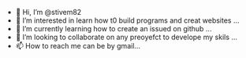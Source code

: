 - 👋 Hi, I’m @stivem82
- 👀 I’m interested in learn how t0 build programs and creat websites ...
- 🌱 I’m currently learning how to create an issued on github ...
- 💞️ I’m looking to collaborate on any preoyefct to develope my skils  ...
- 📫 How to reach me can be by gmail...

<!---
stivem82/stivem82 is a ✨ special ✨ repository because its `README.md` (this file) appears on your GitHub profile.
You can click the Preview link to take a look at your changes.
--->
